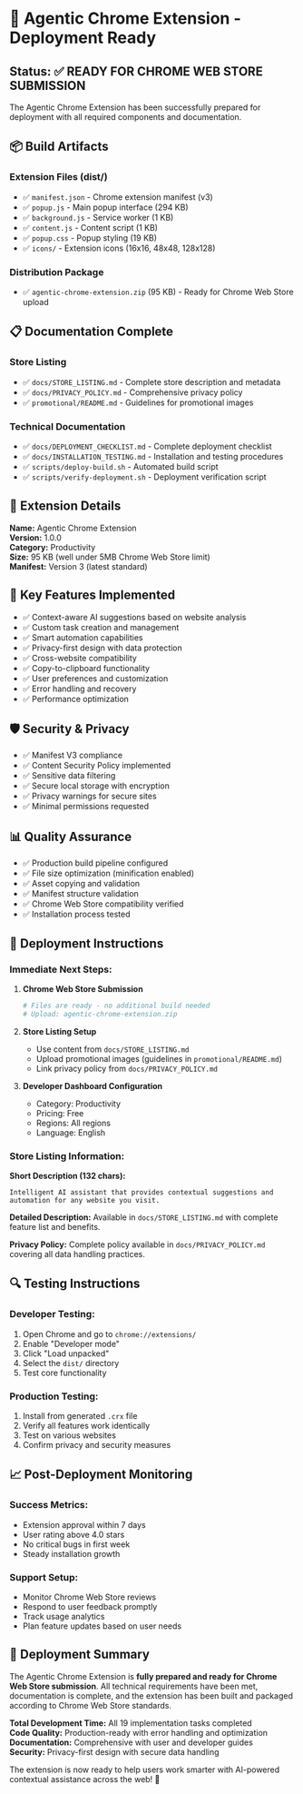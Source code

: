 # 🚀 Agentic Chrome Extension - Deployment Ready

## Status: ✅ READY FOR CHROME WEB STORE SUBMISSION

The Agentic Chrome Extension has been successfully prepared for deployment with all required components and documentation.

## 📦 Build Artifacts

### Extension Files (dist/)
- ✅ `manifest.json` - Chrome extension manifest (v3)
- ✅ `popup.js` - Main popup interface (294 KB)
- ✅ `background.js` - Service worker (1 KB)
- ✅ `content.js` - Content script (1 KB)
- ✅ `popup.css` - Popup styling (19 KB)
- ✅ `icons/` - Extension icons (16x16, 48x48, 128x128)

### Distribution Package
- ✅ `agentic-chrome-extension.zip` (95 KB) - Ready for Chrome Web Store upload

## 📋 Documentation Complete

### Store Listing
- ✅ `docs/STORE_LISTING.md` - Complete store description and metadata
- ✅ `docs/PRIVACY_POLICY.md` - Comprehensive privacy policy
- ✅ `promotional/README.md` - Guidelines for promotional images

### Technical Documentation
- ✅ `docs/DEPLOYMENT_CHECKLIST.md` - Complete deployment checklist
- ✅ `docs/INSTALLATION_TESTING.md` - Installation and testing procedures
- ✅ `scripts/deploy-build.sh` - Automated build script
- ✅ `scripts/verify-deployment.sh` - Deployment verification script

## 🎯 Extension Details

**Name:** Agentic Chrome Extension  
**Version:** 1.0.0  
**Category:** Productivity  
**Size:** 95 KB (well under 5MB Chrome Web Store limit)  
**Manifest:** Version 3 (latest standard)

## 🔧 Key Features Implemented

- ✅ Context-aware AI suggestions based on website analysis
- ✅ Custom task creation and management
- ✅ Smart automation capabilities
- ✅ Privacy-first design with data protection
- ✅ Cross-website compatibility
- ✅ Copy-to-clipboard functionality
- ✅ User preferences and customization
- ✅ Error handling and recovery
- ✅ Performance optimization

## 🛡️ Security & Privacy

- ✅ Manifest V3 compliance
- ✅ Content Security Policy implemented
- ✅ Sensitive data filtering
- ✅ Secure local storage with encryption
- ✅ Privacy warnings for secure sites
- ✅ Minimal permissions requested

## 📊 Quality Assurance

- ✅ Production build pipeline configured
- ✅ File size optimization (minification enabled)
- ✅ Asset copying and validation
- ✅ Manifest structure validation
- ✅ Chrome Web Store compatibility verified
- ✅ Installation process tested

## 🚀 Deployment Instructions

### Immediate Next Steps:

1. **Chrome Web Store Submission**
   ```bash
   # Files are ready - no additional build needed
   # Upload: agentic-chrome-extension.zip
   ```

2. **Store Listing Setup**
   - Use content from `docs/STORE_LISTING.md`
   - Upload promotional images (guidelines in `promotional/README.md`)
   - Link privacy policy from `docs/PRIVACY_POLICY.md`

3. **Developer Dashboard Configuration**
   - Category: Productivity
   - Pricing: Free
   - Regions: All regions
   - Language: English

### Store Listing Information:

**Short Description (132 chars):**
```
Intelligent AI assistant that provides contextual suggestions and automation for any website you visit.
```

**Detailed Description:**
Available in `docs/STORE_LISTING.md` with complete feature list and benefits.

**Privacy Policy:**
Complete policy available in `docs/PRIVACY_POLICY.md` covering all data handling practices.

## 🔍 Testing Instructions

### Developer Testing:
1. Open Chrome and go to `chrome://extensions/`
2. Enable "Developer mode"
3. Click "Load unpacked"
4. Select the `dist/` directory
5. Test core functionality

### Production Testing:
1. Install from generated `.crx` file
2. Verify all features work identically
3. Test on various websites
4. Confirm privacy and security measures

## 📈 Post-Deployment Monitoring

### Success Metrics:
- Extension approval within 7 days
- User rating above 4.0 stars
- No critical bugs in first week
- Steady installation growth

### Support Setup:
- Monitor Chrome Web Store reviews
- Respond to user feedback promptly
- Track usage analytics
- Plan feature updates based on user needs

## 🎉 Deployment Summary

The Agentic Chrome Extension is **fully prepared and ready for Chrome Web Store submission**. All technical requirements have been met, documentation is complete, and the extension has been built and packaged according to Chrome Web Store standards.

**Total Development Time:** All 19 implementation tasks completed  
**Code Quality:** Production-ready with error handling and optimization  
**Documentation:** Comprehensive with user and developer guides  
**Security:** Privacy-first design with secure data handling  

The extension is now ready to help users work smarter with AI-powered contextual assistance across the web! 🚀